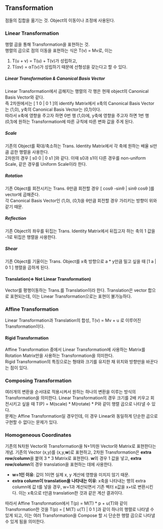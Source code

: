 ## Transformation
점들의 집합을 옮기는 것. Object의 이동이나 조정에 사용된다. 
### Linear Transformation
행렬 곱을 통해 Transformation을 표현하는 것. <br>
행렬의 곱으로 점의 이동을 표현하는 식은 T(v) = Mv로, 이는 
1. T(u + v) = T(u) + T(v)가 성립하고, 
2. T(αv) = αT(v)가 성립하기 때문에 선형성을 갖는다고 할 수 있다. 

##### Linear Transformation & Canonical Basis Vector
Linear Transformation에서 곱해지는 행렬의 각 행은 현재 object의 Canonical Basis Vector와 같다.<br>
즉 2차원에서는 [ 1 0 | 0 1 ]의 identify Matrix에서 x축의 Canonical Basis Vector는 (1,0), y축의 Canonical Basis Vector는 (0,1)이다.<br>
따라서 x축에 영향을 주고자 하면 0번 행 (1,0)에, y축에 영향을 주고자 하면 1번 행 (0,1)에 원하는 Transformation에 따른 규칙에 따른 변화 값을 주게 된다. 
##### Scale
기존의 Object를 확대/축소하는 Trans. Identity Matrix에서 각 축에 원하는 배율 si만큼 곱한 행렬을 사용한다.<br>
2차원의 경우 [ s0 0 | 0 s1 ]와 같다. 이때 s0과 s1이 다른 경우를 non-uniform Scale, 같은 경우를 Uniform Scale이라 한다.
##### Rotation
기존 Object를 회전시키는 Trans. θ만큼 회전할 경우 [ cosθ -sinθ | sinθ cosθ ]를 vector에 곱해준다.<br>
각 Canonical Basis Vector인 (1,0), (0,1)을 θ만큼 회전할 경우 가리키는 방향이 위와 같기 때문.
##### Reflection
기존 Object의 좌우를 뒤집는 Trans. Identity Matrix에서 뒤집고자 하는 축의 1 값을 -1로 뒤집은 행렬을 사용한다. 
##### Shear
기존 Object를 기울이는 Trans. Object를 x축 방향으로 a * y만큼 밀고 싶을 때 [1  a | 0 1 ] 행렬을 곱하게 된다. 
#### Translation(=> Not Linear Transformation)
Vector를 평행이동하는 Trans.를 Translation이라 한다. Translation은 vector 합으로 표현되는데, 이는 Linear Transformation으로는 표현이 불가능하다.

### Affine Transformation
Linear Transformation과 Translation의 합성, T(v) = Mv + u 로 이루어진 Transformation이다. 
#### Rigid Transformation
Affine Transformation 중에서 Linear Transformation에 사용하는 Matrix를 Rotation Matrix만을 사용하는 Transformation을 의미한다. <br>
Rigid Transformation의 특징으로는 형태와 크기를 유지한 채 위치와 방향만을 바꾼다는 점이 있다.

### Composing Transformation
여러개의 변환을 순서대로 적용시켜서 원하는 하나의 변환을 이루는 방식의 Transformation을 의미한다. Linear Transformation의 경우 크기를 2배 키우고 회전시키고 싶을 때 T(P) = M(scale) * M(rotate) * P와 같이 행렬 곱으로 나타낼 수 있다.  <br>
문제는 Affine Transformation일 경우인데, 이 경우 Linear와 동일하게 단순한 곱으로 구현할 수 없다는 문제가 있다. 

### Homogeneous Coordinates
기존의 N차원 Vector와 Transformation을 N+1차원 Vector와 Matrix로 표현한다는 개념. 기존의 Vector (x,y)를 (x,y,**w**)로 표현하고, 2차원 Transformation은 **extra row/column**을 붙여 3 * 3 Matrix로 표현한다. **w**의 경우 1 값을 넣고, **extra row/column**의 경우 translation을 표현하는 데에 사용한다. 
*  **w=1인 이유**: 값이 1이면 실제 x, y 계산에 영향을 미치지 않기 때문.
*  **extra column이 translation을 나타내는 이유**: x축을 나타내는 행의 extra column에 값 t를 넣을 경우, w=1과 계산되면서 기존 벡터 x값을 x+t로 변환시킨다. 이는 x축으로 t만큼 translation한 것과 같은 계산 결과이다.

따라서 Affine Transformation에서 T(p) = M(T) * p + u(T)와 같이 Transformation한 것을 T(p) = [ M(T) u(T) | 0 1 ]과 같이 하나의 행렬로 나타낼 수 있게 되고, 이는 여러 Transformation을 Compose 할 시 단순한 행렬 곱으로 나타낼 수 있게 됨을 의미한다.

